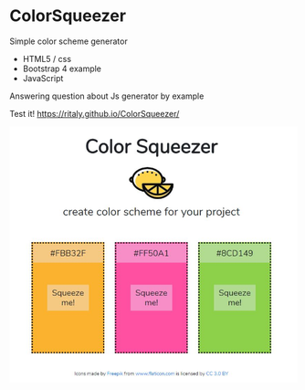 # ColorSqueezer

Simple color scheme generator

* HTML5 / css
* Bootstrap 4 example
* JavaScript

Answering question about Js generator by example

Test it!
https://ritaly.github.io/ColorSqueezer/

![Color Squeezer](./img/example.jpg)
